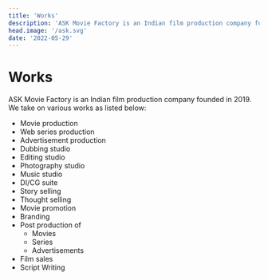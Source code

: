 ```yaml
---
title: 'Works'
description: 'ASK Movie Factory is an Indian film production company founded in 2019. We take on various works including Movie production, Web series production, Advertisement production, Dubbing studio...'
head.image: '/ask.svg'
date: '2022-05-29'
---
```


# Works

ASK Movie Factory is an Indian film production company founded in 2019. We take on various works as listed below:

* Movie production
* Web series production
* Advertisement production
* Dubbing studio 
* Editing studio
* Photography studio
* Music studio
* DI/CG suite
* Story selling
* Thought selling
* Movie promotion
* Branding
* Post production of 
    * Movies
    * Series
    * Advertisements
* Film sales
* Script Writing